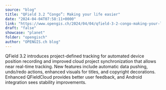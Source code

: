 ```yaml
---
source: "blog"
title: "QField 3.2 “Congo”: Making your life easier"
date: "2024-04-04T07:58:11+0000"
link: "https://www.opengis.ch/2024/04/04/qfield-3-2-congo-making-your-life-easier/"
draft: "false"
showcase: "planet"
folder: "opengisch"
author: "OPENGIS.ch blog"
---
```


QField 3.2 introduces project-defined tracking for automated device position recording and improved cloud project synchronization that allows near real-time tracking. New features include automatic data pushing, undo/redo actions, enhanced visuals for titles, and copyright decorations. Enhanced QFieldCloud provides better user feedback, and Android integration sees stability improvements.
